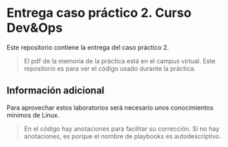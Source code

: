 # Entrega caso práctico 2. Curso Dev&Ops

Este repositorio contiene la entrega del caso práctico 2.

> El pdf de la memoria de la práctica está en el campus virtual. Este repositorio es para ver el código usado durante la práctica.

## Información adicional

Para aprovechar estos laboratorios será necesario unos conocimientos mínimos de Linux.

> En el código hay anotaciones para facilitar su corrección. Si no hay anotaciones, es porque el nombre de playbooks es autodescriptivo.
